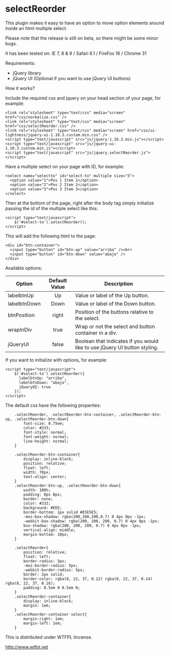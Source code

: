 selectReorder
=============

This plugin makes it easy to have an option to move option elements around inside an html multiple select.

Please note that the release is still on beta, so there might be some minor bugs.

It has been tested on:
IE 7, 8 & 9 / Safari 6.1 / FireFox 16 / Chrome 31

Requirements:

- jQuery library
- jQuery UI (Optional if you want to use jQuery UI buttons)

How it works?

Include the required css and jquery on your head section of your page, for example:

```
<link rel="stylesheet" type="text/css" media="screen" href="css/normalize.css" />
<link rel="stylesheet" type="text/css" media="screen" href="css/selectReorder.css" />
<link rel="stylesheet" type="text/css" media="screen" href="css/ui-lightness/jquery-ui-1.10.3.custom.min.css" />
<script type="text/javascript" src="js/jquery-1.10.2.min.js"></script>
<script type="text/javascript" src="js/jquery-ui-1.10.3.custom.min.js"></script>
<script type="text/javascript" src="js/jquery.selectReorder.js"></script>
```

Have a multiple select on your page with ID, for example:

```
<select name="selectto" id="select-to" multiple size="5">
  <option value="1">Pos 1 Item 1</option>
  <option value="2">Pos 2 Item 2</option>
  <option value="3">Pos 3 Item 3</option>
</select>
```    

Then at the bottom of the page, right after the body tag simply initialize passing the id of the multiple select like this:

```	
<script type="text/javascript">
	$('#select-to').selectReorder();
</script>
```

This will add the following html to the page:

```
<div id="btn-container">
  <input type="button" id="btn-up" value="arriba" /><br>
  <input type="button" id="btn-down" value="abajo" />
</div>
```

Available options:

|Option          |Default Value|Description								  |
|----------------|:-----------:|--------------------------------------------------------------------------|
|labelbtnUp      |Up           |Value or label of the Up button. 					  |
|labelbtnDown    |Down         |Value or label of the Down button. 					  |
|btnPosition     |right        |Position of the buttons relative to the select.				  |  
|wrapInDiv     |true         |Wrap or not the select and button container in a div.                                          |   
|jQueryUI        |false        |Boolean that indicates if you would like to use jQuery UI button styling. |

If you want to initialize with options, for example:

```
<script type="text/javascript">
	$('#select-to').selectReorder({
	  labelbtnUp: "arriba", 
	  labelbtnDown: "abajo", 
	  jQueryUI: true
	});
</script>
```

The default css have the following properties:

```
	.selectReorder, .selectReorder-btn-container, .selectReorder-btn-up, .selectReorder-btn-down{
		font-size: 0.75em;
		color: #333;
		font-style: normal;
		font-weight: normal;
		line-height: normal;
	}

	.selectReorder-btn-container{
		display: inline-block;
		position: relative;
		float: left;
		width: 70px;
		text-align: center;
	}
	.selectReorder-btn-up, .selectReorder-btn-down{
		width: 100%;
		padding: 8px 8px;
		border: none;
		color: #333;
		background: #EEE;
		border-bottom: 1px solid #E5E5E5;
		-moz-box-shadow: rgba(200,200,200,0.7) 0 4px 0px -1px;
		-webkit-box-shadow: rgba(200, 200, 200, 0.7) 0 4px 0px -1px;
		box-shadow: rgba(200, 200, 200, 0.7) 0 4px 0px -1px;
		vertical-align: middle;
		margin-bottom: 10px;
	}

	.selectReorder{
		position: relative;
		float: left;
		border-radius: 5px;
		-moz-border-radius: 5px;
		-webkit-border-radius: 5px;
		border: 2px solid;
		border-color: rgba(8, 22, 37, 0.12) rgba(8, 22, 37, 0.14) rgba(8, 22, 37, 0.16);
		padding: 0.5em 0 0.5em 0;
	}
	.selectReorder-container{
		display: inline-block;
		margin: 1em;
	}
	.selectReorder-container select{
		margin-right: 1em;
		margin-left: 1em;
	}
```

This is distributed under WTFPL lincense.

http://www.wtfpl.net


